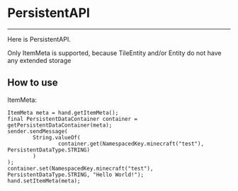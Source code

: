 # PersistentAPI

-----

Here is PersistentAPI.

Only ItemMeta is supported, 
because TileEntity and/or Entity do not have any extended storage

## How to use

ItemMeta:
```text
ItemMeta meta = hand.getItemMeta();
final PersistentDataContainer container = getPersistentDataContainer(meta);
sender.sendMessage(
        String.valueOf(
                container.get(NamespacedKey.minecraft("test"), PersistentDataType.STRING)
        )
);
container.set(NamespacedKey.minecraft("test"), PersistentDataType.STRING, "Hello World!");
hand.setItemMeta(meta);
```

